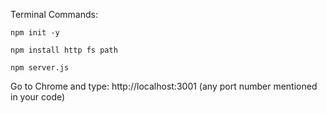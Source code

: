 Terminal Commands:

```npm init -y```

```npm install http fs path```

```npm server.js```

Go to Chrome and type:
http://localhost:3001  (any port number mentioned in your code)
